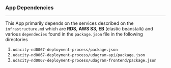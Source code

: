 ### App Dependencies

___

This App primarily depends on the services described on the `infrastructure.md` which are **RDS**, **AWS S3**, 
**EB** (elastic beanstalk) and various `dependecies` found in the `package.json` file in the following directories
1. ```udacity-nd0067-deployment-process/package.json```
1. ```udacity-nd0067-deployment-process/udagram-api/package.json```
1. ```udacity-nd0067-deployment-process/udagram-frontend/package.json```